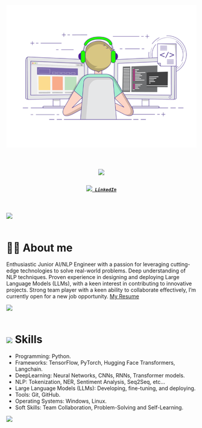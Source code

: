 <h1 align="center">
    <a href="https://git.io/typing-svg">
    <img src="https://raw.githubusercontent.com/devSouvik/devSouvik/master/gif3.gif">
    </a>
</h1>

<h1 align="center">
  <a href="https://git.io/typing-svg">
    <img src="https://readme-typing-svg.herokuapp.com/?lines=Hello,+There!+👋;This+is+Ahmed+Eldokmak..;Nice+to+meet+you!&center=true&size=30">
  </a>
</h1>

<h5 align="center">
  <code><a href="https://www.linkedin.com/in/ahmed-eldokmak-7350a81b2/" title="LinkedIn Profile"><img width="30" src="https://static.vecteezy.com/system/resources/previews/018/930/587/original/linkedin-logo-linkedin-icon-transparent-free-png.png"> LinkedIn</a></code>
</h5>
<br>

<img src="https://user-images.githubusercontent.com/73097560/115834477-dbab4500-a447-11eb-908a-139a6edaec5c.gif"><br><br>
# 🏄‍♂️ About me


Enthusiastic Junior AI/NLP Engineer with a passion for leveraging cutting-edge technologies to solve real-world
problems. Deep understanding of NLP techniques. Proven experience in designing and deploying Large
Language Models (LLMs), with a keen interest in contributing to innovative projects. Strong team player with a
keen ability to collaborate effectively, I’m currently open for a new job opportunity. [My Resume](https://drive.google.com/drive/folders/1TKNbrLDFsr9a1HZhZMiV3FsdoTJgcZvz?usp=sharing)


<img src="https://user-images.githubusercontent.com/73097560/115834477-dbab4500-a447-11eb-908a-139a6edaec5c.gif"><br><br>
# <img src="https://media2.giphy.com/media/QssGEmpkyEOhBCb7e1/giphy.gif?cid=ecf05e47a0n3gi1bfqntqmob8g9aid1oyj2wr3ds3mg700bl&rid=giphy.gif" width ="25"><b> Skills</b>

<!---
### 🧰 Languages and Tools
<img align="left" alt="Python" width="40px" style="padding-right:10px;" src="https://cdn.jsdelivr.net/gh/devicons/devicon/icons/python/python-plain.svg" />
<img align="left" alt="Numpy" width="40px" style="padding-right:10px;" src="https://user-images.githubusercontent.com/67586773/105040771-43887300-5a88-11eb-9f01-bee100b9ef22.png" />
<img align="left" alt="GitHub" width="40px" style="padding-right:10px;" src="https://cdn.jsdelivr.net/gh/devicons/devicon/icons/github/github-original.svg" />
<img align="left" alt="Linux" width="40px" style="padding-right:10px;" src="https://cdn.jsdelivr.net/gh/devicons/devicon/icons/linux/linux-original.svg" />
<img align="left" alt="TensorFlow" width="40px" style="padding-right:10px;" src="https://avatars.githubusercontent.com/u/15658638?s=280&v=4" />
<img align="left" alt="Keras" width="40px" style="padding-right:10px;" src="https://upload.wikimedia.org/wikipedia/commons/thumb/a/ae/Keras_logo.svg/1200px-Keras_logo.svg.png" />
<img align="left" alt="Pytorch" width="40px" style="padding-right:10px;" src="https://pytorch.org/assets/images/pytorch-logo.png" />
<img align="left" alt="Transformers" width="40px" style="padding-right:10px;" src="https://editor.analyticsvidhya.com/uploads/6350167a2c0590affeba7880ebeb46a115d863972d8ba.png" />
<img align="left" alt="LangChain" width="40px" style="padding-right:10px;" src="https://avatars.githubusercontent.com/u/126733545?s=200&v=4" />
<br />
-->

- Programming: Python.
- Frameworks: TensorFlow, PyTorch, Hugging Face Transformers, Langchain.
- DeepLearning: Neural Networks, CNNs, RNNs, Transformer models.
- NLP: Tokenization, NER, Sentiment Analysis, Seq2Seq, etc…
- Large Language Models (LLMs): Developing, fine-tuning, and deploying.
- Tools: Git, GitHub.
- Operating Systems: Windows, Linux.
- Soft Skills: Team Collaboration, Problem-Solving and Self-Learning.
<!---
### Soft skills:
* **Team Collaboration:** Recognized for the ability to thrive in collaborative team environments, fostering a positive and productive group dynamic.
* **Problem-Solving:** Proven track record in identifying and resolving complex issues, employing analytical and creative problem-solving approaches.
* **Self-Learning:** Committed to ongoing self-improvement and staying abreast of emerging technologies and industry trends.

### Technical skills:
* **Programming Languages and Frameworks:** Proficient in Python, and experienced in leveraging the capabilities of TensorFlow, PyTorch, and Hugging Face Transformers.
* **Machine Learning and Deep Learning:** Experienced in Neural Networks, Convolutional Neural Networks (CNNs), Recurrent Neural Networks (RNNs), and Transformer models.
* **Natural Language Processing (NLP):** Skilled in various NLP domains, including Tokenization, Named Entity Recognition (NER), Sentiment Analysis, Text Generation, and Sequence-to-Sequence (Seq2Seq) models.
* **LLMs:** Skilled in fine-tuning pre-trained models, proficient in deploying LLMs for real-world applications, Keen interest in staying updated with the latest advancements in the field of LLMs.
-->
<img src="https://user-images.githubusercontent.com/73097560/115834477-dbab4500-a447-11eb-908a-139a6edaec5c.gif"><br><br>

<!---
<details>
 <summary><h3>👨‍💻 Ahmed's Journey</h3></summary>
-->
